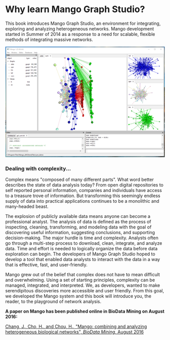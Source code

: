 # Why learn Mango Graph Studio?

This book introduces Mango Graph Studio, an environment for integrating, exploring and analyzing heterogeneous networks. Mango development started in Summer of 2014 as a response to a need for scalable, flexible methods of integrating massive networks.

![](imgs/sumhome.png)

### Dealing with complexity...

Complex means "composed of many different parts". What word better describes the state of data analysis today? From open  digital repositories to self reported personal information, companies and individuals have access to a treasure trove of information. But transforming this seemingly endless supply of data into practical applications continues to be a monolithic and many-headed beast.

The explosion of publicly available data means anyone can become a professional analyst. The analysis of data is defined as the process of inspecting, cleaning, transforming, and modeling data with the goal of discovering useful information, suggesting conclusions, and supporting decision-making. The major hurdle is time and complexity. Analysts often go through a multi-step process to download, clean, integrate, and analyze data. Time and effort is needed to logically organize the data before data exploration can begin. The developers of Mango Graph Studio hoped to develop a tool that enabled data analysts to interact with the data in a way that is effective, fast, and user-friendly.

Mango grew out of the belief that complex does not have to mean difficult and overwhelming. Using a set of starting principles, complexity can be managed, integrated, and interpreted. We, as developers, wanted to make serendipitous discoveries more accessible and user friendly. From this goal, we developed the Mango system and this book will introduce you, the reader, to the playground of network analysis.

**A paper on Mango has been published online in BioData Mining on August 2016:**

[Chang, J., Cho, H., and Chou, H., "Mango: combining and analyzing heterogeneous biological networks", _BioData Mining_, August 2016](http://biodatamining.biomedcentral.com/articles/10.1186/s13040-016-0105-5)

